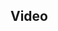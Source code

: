 ## Video

<webc-container>
    <webc-video title="an video" width="100%" height="100px" url="https://470426667096-cbr.s3.eu-west-2.amazonaws.com/cbr_website_static/assets/videos/video-tcb__introduction__27-feb-2024.mp4"> 
    </webc-video>
    <webc-api-markdown-to-html content_path='en/web-pages/demos/index.md'></webc-api-markdown-to-html>
    <webc-video title="an video" width="100%" height="200px"url="https://470426667096-cbr.s3.eu-west-2.amazonaws.com/cbr_website_static/assets/videos/video-tcb__introduction__27-feb-2024.mp4"> 
    </webc-video> 
</webc-container>

<webc-container>
    <webc-video title="an video" 
            width="100%" 
            height="100px" 
            url="https://470426667096-cbr.s3.eu-west-2.amazonaws.com/cbr_website_static/assets/videos/video-tcb__introduction__27-feb-2024.mp4"> 
    </webc-video>
</webc-container>



